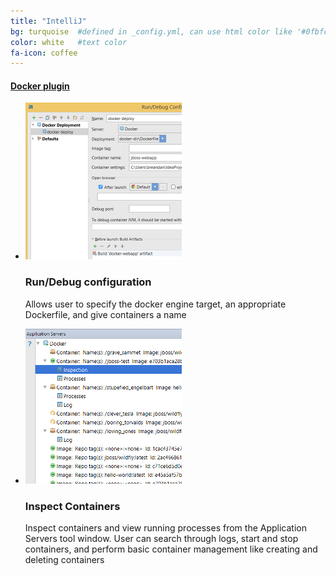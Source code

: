 ```yaml
---
title: "IntelliJ"
bg: turquoise  #defined in _config.yml, can use html color like '#0fbfcf'
color: white   #text color
fa-icon: coffee
---
```


#### [Docker plugin](https://plugins.jetbrains.com/plugin/7724)

<ul class="screenshot-images">
  <li>
      <img src="../img/misc/ij-run.png">
      <h3>Run/Debug configuration</h3>
      <p>Allows user to specify the docker engine target, an appropriate Dockerfile, and give containers a name</p>
  </li>
  <li>
      <img src="../img/misc/ij-inspect.png">
      <h3>Inspect Containers</h3>
      <p>Inspect containers and view running processes from the Application Servers tool window. User can search through logs, start and stop containers, and perform basic container management like creating and deleting containers</p>
  </li>
</ul>
